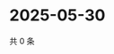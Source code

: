 # 2025-05-30

共 0 条

<!-- BEGIN ZHIHUVIDEO -->
<!-- 最后更新时间 Fri May 30 2025 03:09:00 GMT+0800 (China Standard Time) -->

<!-- END ZHIHUVIDEO -->
